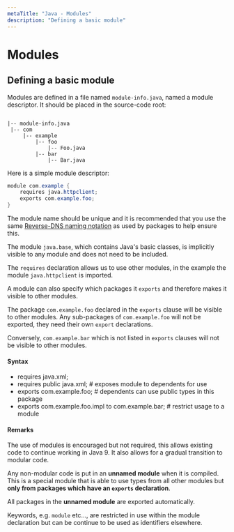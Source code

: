 ```yaml
---
metaTitle: "Java - Modules"
description: "Defining a basic module"
---
```


# Modules



## Defining a basic module


Modules are defined in a file named `module-info.java`, named a module descriptor. It should be placed in the source-code root:

```

|-- module-info.java
 |-- com
     |-- example
         |-- foo
             |-- Foo.java
         |-- bar
             |-- Bar.java

```

Here is a simple module descriptor:

```java
module com.example {
    requires java.httpclient;
    exports com.example.foo;
}

```

The module name should be unique and it is recommended that you use the same [Reverse-DNS naming notation](https://en.wikipedia.org/wiki/Reverse_domain_name_notation) as used by packages to help ensure this.

The module `java.base`, which contains Java's basic classes, is implicitly visible to any module and does not need to be included.

The `requires` declaration allows us to use other modules, in the example the module `java.httpclient` is imported.

A module can also specify which packages it `exports` and therefore makes it visible to other modules.

The package `com.example.foo` declared in the `exports` clause will be visible to other modules. Any sub-packages of `com.example.foo` will not be exported, they need their own `export` declarations.

Conversely, `com.example.bar` which is not listed in `exports` clauses will not be visible to other modules.



#### Syntax


- requires java.xml;
- requires public java.xml; # exposes module to dependents for use
- exports com.example.foo; # dependents can use public types in this package
- exports com.example.foo.impl to com.example.bar; # restrict usage to a module



#### Remarks


The use of modules is encouraged but not required, this allows existing code to continue working in Java 9. It also allows for a gradual transition to modular code.

Any non-modular code is put in an **unnamed module** when it is compiled. This is a special module that is able to use types from all other modules but **only from packages which have an `exports` declaration**.

All packages in the **unnamed module** are exported automatically.

Keywords, e.g. `module` etc..., are restricted in use within the module declaration but can be continue to be used as identifiers elsewhere.

